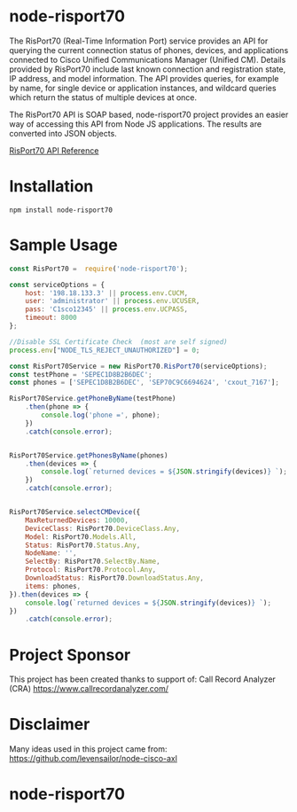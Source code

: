 node-risport70
===========

The RisPort70 (Real-Time Information Port) service provides an API for querying the current connection status of phones, devices, and applications connected to Cisco Unified Communications Manager (Unified CM). Details provided by RisPort70 include last known connection and registration state, IP address, and model information. The API provides queries, for example by name, for single device or application instances, and wildcard queries which return the status of multiple devices at once.

The RisPort70 API is SOAP based, node-risport70 project provides an easier way of accessing this API from Node JS applications. The results are converted into JSON objects.

[RisPort70 API Reference](https://developer.cisco.com/docs/sxml/#!risport70-api-reference/risport70-api-reference)

Installation
============

`npm install node-risport70`

Sample Usage
=====



```javascript
const RisPort70 =  require('node-risport70');

const serviceOptions = {
    host: '198.18.133.3' || process.env.CUCM,
    user: 'administrator' || process.env.UCUSER,
    pass: 'C1sco12345' || process.env.UCPASS,
    timeout: 8000
};

//Disable SSL Certificate Check  (most are self signed)
process.env["NODE_TLS_REJECT_UNAUTHORIZED"] = 0;

const RisPort70Service = new RisPort70.RisPort70(serviceOptions);
const testPhone = 'SEPEC1D8B2B6DEC';
const phones = ['SEPEC1D8B2B6DEC', 'SEP70C9C6694624', 'cxout_7167'];

RisPort70Service.getPhoneByName(testPhone)
    .then(phone => {
        console.log('phone =', phone);
    })
    .catch(console.error);


RisPort70Service.getPhonesByName(phones)
    .then(devices => {
        console.log(`returned devices = ${JSON.stringify(devices)} `);
    })
    .catch(console.error);


RisPort70Service.selectCMDevice({
    MaxReturnedDevices: 10000,
    DeviceClass: RisPort70.DeviceClass.Any,
    Model: RisPort70.Models.All,
    Status: RisPort70.Status.Any,
    NodeName: '',
    SelectBy: RisPort70.SelectBy.Name,
    Protocol: RisPort70.Protocol.Any,
    DownloadStatus: RisPort70.DownloadStatus.Any,
    items: phones,
}).then(devices => {
    console.log(`returned devices = ${JSON.stringify(devices)} `);
})
    .catch(console.error);

```


Project Sponsor
===============
This project has been created thanks to support of: 
Call Record Analyzer (CRA) https://www.callrecordanalyzer.com/ 


Disclaimer
===============
Many ideas used in this project came from: https://github.com/levensailor/node-cisco-axl
# node-risport70